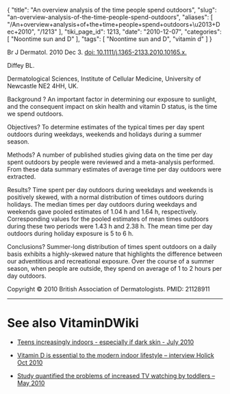 {
    "title": "An overview analysis of the time people spend outdoors",
    "slug": "an-overview-analysis-of-the-time-people-spend-outdoors",
    "aliases": [
        "/An+overview+analysis+of+the+time+people+spend+outdoors+\u2013+Dec+2010",
        "/1213"
    ],
    "tiki_page_id": 1213,
    "date": "2010-12-07",
    "categories": [
        "Noontime sun and D"
    ],
    "tags": [
        "Noontime sun and D",
        "vitamin d"
    ]
}


Br J Dermatol. 2010 Dec 3. [doi: 10.1111/j.1365-2133.2010.10165.x.](https://doi.org/10.1111/j.1365-2133.2010.10165.x.)

Diffey BL.

Dermatological Sciences, Institute of Cellular Medicine, University of Newcastle NE2 4HH, UK.

Background ? An important factor in determining our exposure to sunlight, and the consequent impact on skin health and vitamin D status, is the time we spend outdoors. 

Objectives? To determine estimates of the typical times per day spent outdoors during weekdays, weekends and holidays during a summer season. 

Methods? A number of published studies giving data on the time per day spent outdoors by people were reviewed and a meta-analysis performed. From these data summary estimates of average time per day outdoors were extracted. 

Results? Time spent per day outdoors during weekdays and weekends is positively skewed, with a normal distribution of times outdoors during holidays. The median times per day outdoors during weekdays and weekends gave pooled estimates of 1.04 h and 1.64 h, respectively. Corresponding values for the pooled estimates of mean times outdoors during these two periods were 1.43 h and 2.38 h. The mean time per day outdoors during holiday exposure is 5 to 6 h. 

Conclusions? Summer-long distribution of times spent outdoors on a daily basis exhibits a highly-skewed nature that highlights the difference between our adventitious and recreational exposure. Over the course of a summer season, when people are outside, they spend on average of 1 to 2 hours per day outdoors.

Copyright © 2010 British Association of Dermatologists. PMID: 21128911 

- - - - - - 

# See also VitaminDWiki

* [Teens increasingly indoors - especially if dark skin - July 2010](/posts/teens-increasingly-indoors-especially-if-dark-skin)

* [Vitamin D is essential to the modern indoor lifestyle – interview Holick Oct 2010](/posts/vitamin-d-is-essential-to-the-modern-indoor-lifestyle-interview-holick)

* [Study quantified the problems of increased TV watching by toddlers – May 2010](/posts/study-quantified-the-problems-of-increased-tv-watching-by-toddlers)